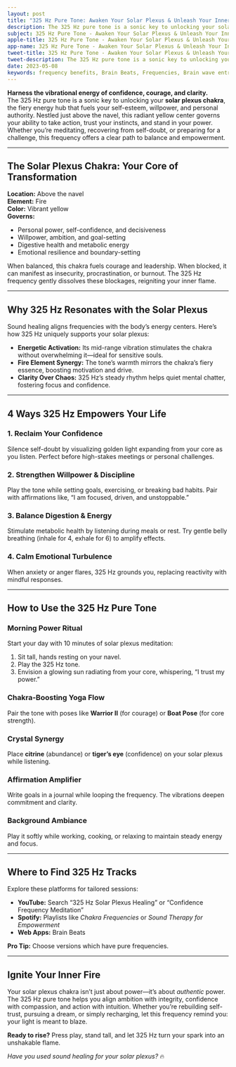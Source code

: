 ```yaml
---
layout: post
title: "325 Hz Pure Tone: Awaken Your Solar Plexus & Unleash Your Inner Power"
description: The 325 Hz pure tone is a sonic key to unlocking your solar plexus chakra, the fiery energy hub that fuels your self-esteem, willpower, and personal authority. 
subject: 325 Hz Pure Tone - Awaken Your Solar Plexus & Unleash Your Inner Power
apple-title: 325 Hz Pure Tone - Awaken Your Solar Plexus & Unleash Your Inner Power
app-name: 325 Hz Pure Tone - Awaken Your Solar Plexus & Unleash Your Inner Power
tweet-title: 325 Hz Pure Tone - Awaken Your Solar Plexus & Unleash Your Inner Power
tweet-description: The 325 Hz pure tone is a sonic key to unlocking your solar plexus chakra, the fiery energy hub that fuels your self-esteem, willpower, and personal authority. 
date: 2023-05-08
keywords: frequency benefits, Brain Beats, Frequencies, Brain wave entrainment, sound therapy, 325 Hz, meditation, healing, solar plexus, chakra
---  
```


**Harness the vibrational energy of confidence, courage, and clarity.**  
The 325 Hz pure tone is a sonic key to unlocking your **solar plexus chakra**, the fiery energy hub that fuels your self-esteem, willpower, and personal authority. Nestled just above the navel, this radiant yellow center governs your ability to take action, trust your instincts, and stand in your power. Whether you’re meditating, recovering from self-doubt, or preparing for a challenge, this frequency offers a clear path to balance and empowerment.  

---

## The Solar Plexus Chakra: Your Core of Transformation  

**Location:** Above the navel  
**Element:** Fire  
**Color:** Vibrant yellow  
**Governs:**  
- Personal power, self-confidence, and decisiveness  
- Willpower, ambition, and goal-setting  
- Digestive health and metabolic energy  
- Emotional resilience and boundary-setting  

When balanced, this chakra fuels courage and leadership. When blocked, it can manifest as insecurity, procrastination, or burnout. The 325 Hz frequency gently dissolves these blockages, reigniting your inner flame.  

---

## Why 325 Hz Resonates with the Solar Plexus  

Sound healing aligns frequencies with the body’s energy centers. Here’s how 325 Hz uniquely supports your solar plexus:  
- **Energetic Activation:** Its mid-range vibration stimulates the chakra without overwhelming it—ideal for sensitive souls.  
- **Fire Element Synergy:** The tone’s warmth mirrors the chakra’s fiery essence, boosting motivation and drive.  
- **Clarity Over Chaos:** 325 Hz’s steady rhythm helps quiet mental chatter, fostering focus and confidence.  

---

## 4 Ways 325 Hz Empowers Your Life  

### 1. **Reclaim Your Confidence**  
Silence self-doubt by visualizing golden light expanding from your core as you listen. Perfect before high-stakes meetings or personal challenges.  

### 2. **Strengthen Willpower & Discipline**  
Play the tone while setting goals, exercising, or breaking bad habits. Pair with affirmations like, “I am focused, driven, and unstoppable.”  

### 3. **Balance Digestion & Energy**  
Stimulate metabolic health by listening during meals or rest. Try gentle belly breathing (inhale for 4, exhale for 6) to amplify effects.  

### 4. **Calm Emotional Turbulence**  
When anxiety or anger flares, 325 Hz grounds you, replacing reactivity with mindful responses.  

---

## How to Use the 325 Hz Pure Tone  

### **Morning Power Ritual**  
Start your day with 10 minutes of solar plexus meditation:  
1. Sit tall, hands resting on your navel.  
2. Play the 325 Hz tone.  
3. Envision a glowing sun radiating from your core, whispering, “I trust my power.”  

### **Chakra-Boosting Yoga Flow**  
Pair the tone with poses like **Warrior II** (for courage) or **Boat Pose** (for core strength).  

### **Crystal Synergy**  
Place **citrine** (abundance) or **tiger’s eye** (confidence) on your solar plexus while listening.  

### **Affirmation Amplifier**  
Write goals in a journal while looping the frequency. The vibrations deepen commitment and clarity.  

### **Background Ambiance**  
Play it softly while working, cooking, or relaxing to maintain steady energy and focus.  

---

## Where to Find 325 Hz Tracks  

Explore these platforms for tailored sessions:  
- **YouTube:** Search “325 Hz Solar Plexus Healing” or “Confidence Frequency Meditation”  
- **Spotify:** Playlists like *Chakra Frequencies* or *Sound Therapy for Empowerment*  
- **Web Apps:** Brain Beats 

**Pro Tip:** Choose versions which have pure frequencies.  

---

## Ignite Your Inner Fire  

Your solar plexus chakra isn’t just about power—it’s about *authentic* power. The 325 Hz pure tone helps you align ambition with integrity, confidence with compassion, and action with intuition. Whether you’re rebuilding self-trust, pursuing a dream, or simply recharging, let this frequency remind you: your light is meant to blaze.  

**Ready to rise?** Press play, stand tall, and let 325 Hz turn your spark into an unshakable flame.  

*Have you used sound healing for your solar plexus?* 🔥  
